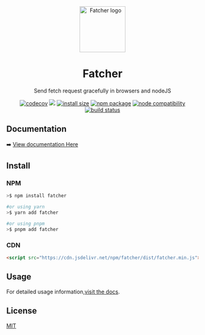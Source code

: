 <div align="center">
  <img alt="Fatcher logo" src="https://github.com/fatcherjs/fatcher/raw/master/docs/public/fatcher.png" height="120" width="120" />
</div>

<div align="center">
<h1>Fatcher</h1>

Send fetch request gracefully in browsers and nodeJS

[![codecov](https://codecov.io/gh/fatcherjs/fatcher/branch/master/graph/badge.svg?token=9DRTR2GXH8)](https://codecov.io/gh/fatcherjs/fatcher)
[![](https://data.jsdelivr.com/v1/package/npm/fatcher/badge?style=rounded)](https://www.jsdelivr.com/package/npm/fatcher)
[![install size](https://packagephobia.com/badge?p=fatcher)](https://packagephobia.com/result?p=fatcher)
<a href="https://npmjs.com/package/fatcher"><img src="https://img.shields.io/npm/v/fatcher.svg" alt="npm package"></a>
<a href="https://nodejs.org/en/about/releases/"><img src="https://img.shields.io/node/v/fatcher.svg" alt="node compatibility"></a>
<a href="https://github.com/fatcherjs/fatcher/actions/workflows/ci.yml"><img src="https://github.com/fatcherjs/fatcher/actions/workflows/ci.yml/badge.svg?branch=master" alt="build status"></a>

</div>

## Documentation

➡️ [View documentation Here](https://fatcherjs.github.io/fatcher)

## Install

### NPM

```bash
>$ npm install fatcher

#or using yarn
>$ yarn add fatcher

#or using pnpm
>$ pnpm add fatcher
```

### CDN

```html
<script src="https://cdn.jsdelivr.net/npm/fatcher/dist/fatcher.min.js"></script>
```

## Usage

For detailed usage information,[visit the docs](https://fatcherjs.github.io/fatcher/quick-start/).

## License

[MIT](https://github.com/fatcherjs/fatcher/blob/master/LICENSE)
